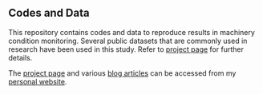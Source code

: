 ## Codes and Data
This repository contains codes and data to reproduce results in machinery condition monitoring. Several public datasets that are commonly used in research have been used in this study. Refer to [project page](https://biswajitsahoo1111.github.io/project/personal-project/) for further details. 

The [project page](https://biswajitsahoo1111.github.io/project/personal-project/) and various [blog articles](https://biswajitsahoo1111.github.io/categories/blog/) can be accessed from my [personal website](https://biswajitsahoo1111.github.io/).
